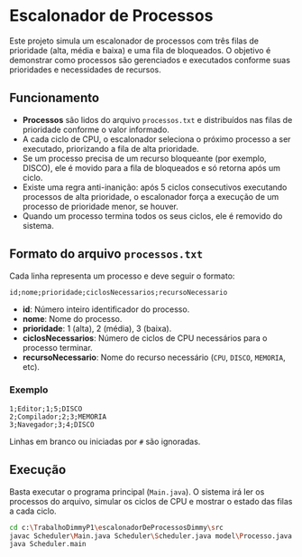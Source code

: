 # Escalonador de Processos

Este projeto simula um escalonador de processos com três filas de prioridade (alta, média e baixa) e uma fila de bloqueados. O objetivo é demonstrar como processos são gerenciados e executados conforme suas prioridades e necessidades de recursos.

## Funcionamento

- **Processos** são lidos do arquivo `processos.txt` e distribuídos nas filas de prioridade conforme o valor informado.
- A cada ciclo de CPU, o escalonador seleciona o próximo processo a ser executado, priorizando a fila de alta prioridade.
- Se um processo precisa de um recurso bloqueante (por exemplo, DISCO), ele é movido para a fila de bloqueados e só retorna após um ciclo.
- Existe uma regra anti-inanição: após 5 ciclos consecutivos executando processos de alta prioridade, o escalonador força a execução de um processo de prioridade menor, se houver.
- Quando um processo termina todos os seus ciclos, ele é removido do sistema.

## Formato do arquivo `processos.txt`

Cada linha representa um processo e deve seguir o formato:

```
id;nome;prioridade;ciclosNecessarios;recursoNecessario
```

- **id**: Número inteiro identificador do processo.
- **nome**: Nome do processo.
- **prioridade**: 1 (alta), 2 (média), 3 (baixa).
- **ciclosNecessarios**: Número de ciclos de CPU necessários para o processo terminar.
- **recursoNecessario**: Nome do recurso necessário (`CPU`, `DISCO`, `MEMORIA`, etc).

### Exemplo

```
1;Editor;1;5;DISCO
2;Compilador;2;3;MEMORIA
3;Navegador;3;4;DISCO
```

Linhas em branco ou iniciadas por `#` são ignoradas.

## Execução

Basta executar o programa principal (`Main.java`). O sistema irá ler os processos do arquivo, simular os ciclos de CPU e mostrar o estado das filas a cada ciclo.

```bash
cd c:\TrabalhoDimmyP1\escalonadorDeProcessosDimmy\src
javac Scheduler\Main.java Scheduler\Scheduler.java model\Processo.java model\No.java model\ListaDeProcessos.java
java Scheduler.main
```